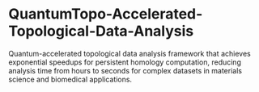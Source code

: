 # QuantumTopo-Accelerated-Topological-Data-Analysis
 Quantum-accelerated topological data analysis framework that achieves exponential speedups for persistent homology computation, reducing analysis time from hours to seconds for complex datasets in materials science and biomedical applications.
